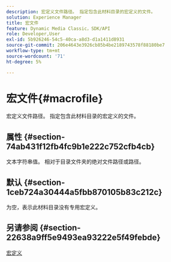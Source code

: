 ```yaml
---
description: 宏定义文件路径。 指定包含此材料目录的宏定义的文件。
solution: Experience Manager
title: 宏文件
feature: Dynamic Media Classic，SDK/API
role: Developer,User
exl-id: 5b926246-54c5-40ca-a8d3-d1a1411d8931
source-git-commit: 206e4643e3926cb85b4be2189743578f88180be7
workflow-type: tm+mt
source-wordcount: '71'
ht-degree: 5%

---
```


# 宏文件{#macrofile}

宏定义文件路径。 指定包含此材料目录的宏定义的文件。

## 属性 {#section-74ab431f12fb4fc9b1e222c752cfb4cb}

文本字符串值。 相对于目录文件夹的绝对文件路径或路径。

## 默认 {#section-1ceb724a30444a5fbb870105b83c212c}

为空，表示此材料目录没有专用宏定义。

## 另请参阅 {#section-22638a9ff5e9493ea93222e5f49febde}

[宏定义](../../../../../ir-api/material-cat/image-rendering-api-ref/c-ir-material-catalog/c-ir-macro-definition-reference/c-ir-macro-definition-reference.md#concept-477b77fa187147bfa55fa67134d4a453)
